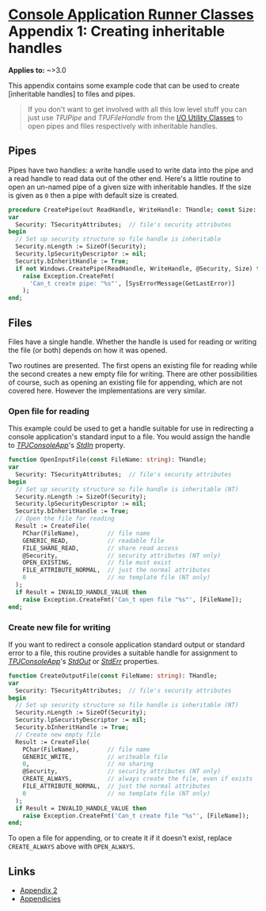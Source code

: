 # [Console Application Runner Classes](../../index.md)  Appendix 1: Creating inheritable handles

**Applies to:** ~>3.0

This appendix contains some example code that can be used to create [inheritable handles] to files and pipes.

> If you don't want to get involved with all this low level stuff you can just use _TPJPipe_ and _TPJFileHandle_ from the [I/O Utility Classes](../../../IOUtils/index.md) to open pipes and files respectively with inheritable handles.

## Pipes

Pipes have two handles: a write handle used to write data into the pipe and a read handle to read data out of the other end. Here's a little routine to open an un-named pipe of a given size with inheritable handles. If the size is given as `0` then a pipe with default size is created.

```pascal
procedure CreatePipe(out ReadHandle, WriteHandle: THandle; const Size: LongWord = 0);
var
  Security: TSecurityAttributes;  // file's security attributes
begin
  // Set up security structure so file handle is inheritable
  Security.nLength := SizeOf(Security);
  Security.lpSecurityDescriptor := nil;
  Security.bInheritHandle := True;
  if not Windows.CreatePipe(ReadHandle, WriteHandle, @Security, Size) then
    raise Exception.CreateFmt(
      'Can_t create pipe: "%s"', [SysErrorMessage(GetLastError)]
    );
end;
```

## Files

Files have a single handle. Whether the handle is used for reading or writing the file (or both) depends on how it was opened.

Two routines are presented. The first opens an existing file for reading while the second creates a new empty file for writing. There are other possibilities of course, such as opening an existing file for appending, which are not covered here. However the implementations are very similar.

### Open file for reading

This example could be used to get a handle suitable for use in redirecting a console application's standard input to a file. You would assign the handle to [_TPJConsoleApp_](../API/TPJConsoleApp.md)'s [_StdIn_](../API/TPJCustomConsoleApp-StdIn.md) property.

```pascal
function OpenInputFile(const FileName: string): THandle;
var
  Security: TSecurityAttributes;  // file's security attributes
begin
  // Set up security structure so file handle is inheritable (NT)
  Security.nLength := SizeOf(Security);
  Security.lpSecurityDescriptor := nil;
  Security.bInheritHandle := True;
  // Open the file for reading
  Result := CreateFile(
    PChar(FileName),        // file name
    GENERIC_READ,           // readable file
    FILE_SHARE_READ,        // share read access
    @Security,              // security attributes (NT only)
    OPEN_EXISTING,          // file must exist
    FILE_ATTRIBUTE_NORMAL,  // just the normal attributes
    0                       // no template file (NT only)
  );
  if Result = INVALID_HANDLE_VALUE then
    raise Exception.CreateFmt('Can_t open file "%s"', [FileName]);
end;
```

### Create new file for writing

If you want to redirect a console application standard output or standard error to a file, this routine provides a suitable handle for assignment to [_TPJConsoleApp_](../API/TPJConsoleApp.md)'s [_StdOut_](../API/TPJCustomConsoleApp-StdOut.md) or [_StdErr_](../API/TPJCustomConsoleApp-StdErr.md) properties.

```pascal
function CreateOutputFile(const FileName: string): THandle;
var
  Security: TSecurityAttributes;  // file's security attributes
begin
  // Set up security structure so file handle is inheritable (NT)
  Security.nLength := SizeOf(Security);
  Security.lpSecurityDescriptor := nil;
  Security.bInheritHandle := True;
  // Create new empty file
  Result := CreateFile(
    PChar(FileName),        // file name
    GENERIC_WRITE,          // writeable file
    0,                      // no sharing
    @Security,              // security attributes (NT only)
    CREATE_ALWAYS,          // always create the file, even if exists
    FILE_ATTRIBUTE_NORMAL,  // just the normal attributes
    0                       // no template file (NT only)
  );
  if Result = INVALID_HANDLE_VALUE then
    raise Exception.CreateFmt('Can_t create file "%s"', [FileName]);
end;
```

To open a file for appending, or to create it if it doesn't exist, replace `CREATE_ALWAYS` above with `OPEN_ALWAYS`.

## Links

* [Appendix 2](./Appendix2.md)
* [Appendicies](../Appendices.md)
